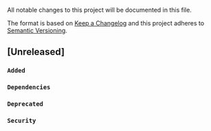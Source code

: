 
<!-- Change log file should contain history of all changes or contributions made and a reference to the PR or issue created -->

All notable changes to this project will be documented in this file.

The format is based on [Keep a Changelog](https://keepachangelog.com/en/1.0.0/)
and this project adheres to [Semantic Versioning](https://semver.org/spec/v2.0.0.html).

## [Unreleased]

### `Added`

### `Dependencies`

### `Deprecated`

### `Security`
 